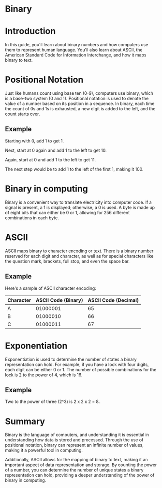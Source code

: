 # Binary

# Introduction

In this guide, you'll learn about binary numbers and how computers use them to represent human language. You'll also learn about ASCII, the American Standard Code for Information Interchange, and how it maps binary to text.

# Positional Notation

Just like humans count using base ten (0-9), computers use binary, which is a base-two system (0 and 1). Positional notation is used to denote the value of a number based on its position in a sequence. In binary, each time the count of 0s and 1s is exhausted, a new digit is added to the left, and the count starts over.

## Example

Starting with 0, add 1 to get 1.

Next, start at 0 again and add 1 to the left to get 10.

Again, start at 0 and add 1 to the left to get 11.

The next step would be to add 1 to the left of the first 1, making it 100.

# Binary in computing

Binary is a convenient way to translate electricity into computer code. If a signal is present, a 1 is displayed; otherwise, a 0 is used. A byte is made up of eight bits that can either be 0 or 1, allowing for 256 different combinations in each byte.

# ASCII

ASCII maps binary to character encoding or text. There is a binary number reserved for each digit and character, as well as for special characters like the question mark, brackets, full stop, and even the space bar.

## Example

Here's a sample of ASCII character encoding:

| Character | ASCII Code (Binary) | ASCII Code (Decimal) |
| --- | --- | --- |
| A | 01000001 | 65 |
| B | 01000010 | 66 |
| C | 01000011 | 67 |

# Exponentiation

Exponentiation is used to determine the number of states a binary representation can hold. For example, if you have a lock with four digits, each digit can be either 0 or 1. The number of possible combinations for the lock is 2 to the power of 4, which is 16.

## Example

Two to the power of three (2^3) is 2 x 2 x 2 = 8.

# Summary

Binary is the language of computers, and understanding it is essential in understanding how data is stored and processed. Through the use of positional notation, binary can represent an infinite number of values, making it a powerful tool in computing. 

Additionally, ASCII allows for the mapping of binary to text, making it an important aspect of data representation and storage. By counting the power of a number, you can determine the number of unique states a binary representation can hold, providing a deeper understanding of the power of binary in computing.